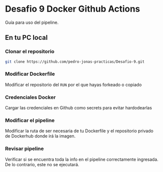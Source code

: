 # Desafio 9 Docker Github Actions

Guía para uso del pipeline.

## En tu PC local

### Clonar el repositorio
```bash
git clone https://github.com/pedro-jonas-practicas/Desafio-9.git
```

### Modificar Dockerfile
Modificar el repositorio del `RUN` por el que hayas forkeado o copiado

### Credenciales Docker
Cargar las credenciales en Github como secrets para evitar hardodearlas

### Modificar el pipeline
Modificar la ruta de ser necesaria de tu Dockerfile y el repositorio privado de Dockerhub donde irá la imagen.

### Revisar pipeline
Verificar si se encuentra toda la info en el pipeline correctamente ingresada.
De lo contrario, este no se ejecutará.